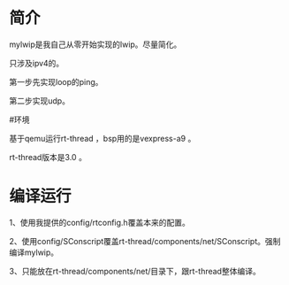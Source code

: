 # 简介

mylwip是我自己从零开始实现的lwip。尽量简化。

只涉及ipv4的。

第一步先实现loop的ping。

第二步实现udp。

#环境

基于qemu运行rt-thread ，bsp用的是vexpress-a9 。

rt-thread版本是3.0 。

# 编译运行

1、使用我提供的config/rtconfig.h覆盖本来的配置。

2、使用config/SConscript覆盖rt-thread/components/net/SConscript。强制编译mylwip。

3、只能放在rt-thread/components/net/目录下，跟rt-thread整体编译。



